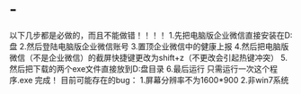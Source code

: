 # -
以下几步都是必做的，而且不能做错！！！！
1.先把电脑版企业微信直接安装在D:盘
2.然后登陆电脑版企业微信账号
3.置顶企业微信中的健康上报
4.然后把电脑版微信（不是企业微信）的截屏快捷键更改为shift+z（不更改会引起热键冲突）
5.然后把下载的两个exe文件直接放到D:盘目录
6.最后运行    只需运行一次这个程序.exe
 完成！
目前可能存在的bug：
1.屏幕分辨率不为1600*900
2.非win7系统
